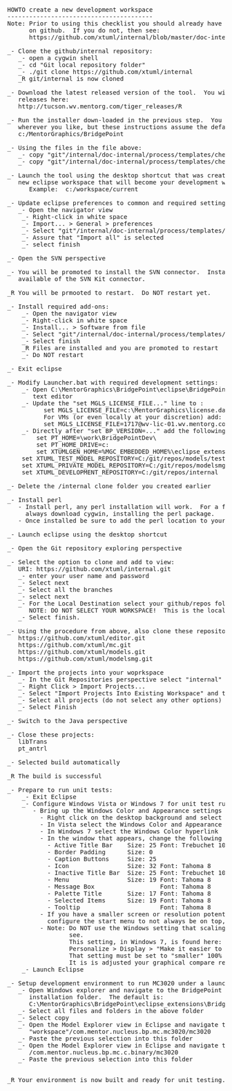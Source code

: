 <pre>
HOWTO create a new development workspace
----------------------------------------
Note: Prior to using this checklist you should already have an account
      on github.  If you do not, then see:
      https://github.com/xtuml/internal/blob/master/doc-internal/process/templates/checklists/new-start.chk

_- Clone the github/internal repository:
   _- open a cygwin shell
   _- cd "Git local repository folder"
   _- ./git clone https://github.com/xtuml/internal
   _R git/internal is now cloned
   
_- Download the latest released version of the tool.  You will find all the 
   releases here:
   http://tucson.wv.mentorg.com/tiger_releases/R<version>
   
_- Run the installer down-loaded in the previous step.  You can installer
   wherever you like, but these instructions assume the default:
   c:/MentorGraphics/BridgePoint
   
_- Using the files in the file above:
   _- copy "git"/internal/doc-internal/process/templates/checklists/development-workspace-setup/BridgePointDev into c:/MentorGraphics
   _- copy "git"/internal/doc-internal/process/templates/checklists/development-workspace-setup/dropins/* into C:\MentorGraphics\BridgePoint\eclipse\dropins

_- Launch the tool using the desktop shortcut that was created and open a 
   new eclipse workspace that will become your development workspace.
      Example:  c:/workspace/current

_- Update eclipse preferences to common and required settings:
   _- Open the navigator view
	_- Right-click in white space
	_- Import... > General > preferences
	_- Select "git"/internal/doc-internal/process/templates/checklists/development-workspace-setup/EclipsePreferences.edf
	_- Assure that "Import all" is selected
	_- select finish
	
_- Open the SVN perspective

_- You will be promoted to install the SVN connector.  Install the latest 
   available of the SVN Kit connector.
   
_R You will be prmooted to restart.  Do NOT restart yet.
	
_- Install required add-ons:
	_- Open the navigator view
	_- Right-click in white space
	_- Install... > Software from file
	_- Select "git"/internal/doc-internal/process/templates/checklists/development-workspace-setup/xtUML_dev_eclipse_addons.p2f
    _- Select finish
    _R Files are installed and you are promoted to restart
    _- Do NOT restart
    
_- Exit eclipse

_- Modify Launcher.bat with required development settings:
	_- Open C:\MentorGraphics\BridgePoint\eclipse\BridgePoint_Launcher.bat in a
       text editor
    _- Update the "set MGLS_LICENSE_FILE..." line to :
          set MGLS_LICENSE_FILE=c:\MentorGraphics\license.dat   
          For VMs (or even locally at your discretion) add:
          set MGLS_LICENSE_FILE=1717@wv-lic-01.wv.mentorg.com;1717@wv-lic-02.wv.mentorg.com;1717@svr-azt-eng-01  
    _- Directly after "set BP_VERSION=..." add the following:
        set PT_HOME=\work\BridgePointDev\
        set PT_HOME_DRIVE=c:
        set XTUMLGEN_HOME=%MGC_EMBEDDED_HOME%\eclipse_extensions\BridgePoint\eclipse\plugins\com.mentor.nucleus.bp.dap.pkg_%BP_VERSION%\bridgepoint
 	set XTUML_TEST_MODEL_REPOSITORY=C:/git/repos/models/test/
	set XTUML_PRIVATE_MODEL_REPOSITORY=C:/git/repos/modelsmg/test/
	set XTUML_DEVELOPMENT_REPOSITORY=C:/git/repos/internal

_- Delete the <git>/internal clone folder you created earlier

_- Install perl
   - Install perl, any perl installation will work.  For a free version you can
     always download cygwin, installing the perl package.
   - Once installed be sure to add the perl location to your PATH variable.

_- Launch eclipse using the desktop shortcut

_- Open the Git repository exploring perspective

_- Select the option to clone and add to view:
   URI: https://github.com/xtuml/internal.git
   _- enter your user name and password
   _- Select next
   _- Select all the branches
   _- select next
   _- For the Local Destination select your github/repos folder.
      NOTE: DO NOT SELECT YOUR WORKSPACE!  This is the local RCS repository.
   _- Select finish.

_- Using the procedure from above, also clone these repositories:
   https://github.com/xtuml/editor.git
   https://github.com/xtuml/mc.git
   https://github.com/xtuml/models.git
   https://github.com/xtuml/modelsmg.git
   
_- Import the projects into your woprkspace
   _- In the Git Repositories perspective select "internal"
   _- Right Click > Import Projects...
   _- Select "Import Projects Into Existing Workspace" and then "Next"
   _- Select all projects (do not select any other options)
   _- Select Finish
   
_- Switch to the Java perspective

_- Close these projects:
   libTrans
   pt_antrl
   
_- Selected build automatically

_R The build is successful

_- Prepare to run unit tests:
    _- Exit Eclipse
	_- Configure Windows Vista or Windows 7 for unit test running
	   - Bring up the Windows Color and Appearance settings
	     - Right click on the desktop background and select Personalize
	     - In Vista select the Windows Color and Appearance hyperlink
	     - In Windows 7 select the Windows Color hyperlink
	     - In the window that appears, change the following attributes:
	       - Active Title Bar    Size: 25 Font: Trebuchet 10
	       - Border Padding      Size: 0
	       - Caption Buttons     Size: 25
	       - Icon                Size: 32 Font: Tahoma 8
	       - Inactive Title Bar  Size: 25 Font: Trebuchet 10
	       - Menu                Size: 19 Font: Tahoma 8
	       - Message Box                  Font: Tahoma 8
	       - Palette Title       Size: 17 Font: Tahoma 8
	       - Selected Items      Size: 19 Font: Tahoma 8
	       - Tooltip                      Font: Tahoma 8
	     - If you have a smaller screen or resolution potential you may need to
	       configure the start menu to not always be on top, or set it to auto-hide.
	     - Note: Do NOT use the Windows setting that scaling text to make it easier to 
	             see. 
	             This setting, in Windows 7, is found here:
	             Personalize > Display > "Make it easier to read what is on your machine"
	             That setting must be set to "smaller" 100%
	             It is is adjusted your graphical compare restuls will not match,
	_- Launch Eclipse

_- Setup development environment to run MC3020 under a launch configuration
   _- Open Windows explorer and navigate to the BridgePoint plugin 
      installation folder.  The default is:
      C:\MentorGraphics\BridgePoint\eclipse_extensions\BridgePoint\eclipse\plugins\com.mentor.nucleus.bp.mc.mc3020_"ver"\mc3020
   _- Select all files and folders in the above folder
   _- Select copy
   _- Open the Model Explorer view in Eclipse and navigate to:
      "workspace"/com.mentor.nucleus.bp.mc.mc3020/mc3020
   _- Paste the previous selection into this folder
   _- Open the Model Explorer view in Eclipse and navigate to:
      <workspace>/com.mentor.nucleus.bp.mc.c.binary/mc3020
   _- Paste the previous selection into this folder
       
	
_R Your environment is now built and ready for unit testing.


</pre>
 
